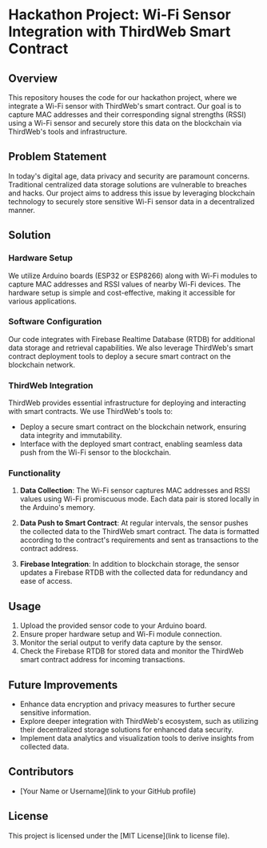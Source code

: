 # Hackathon Project: Wi-Fi Sensor Integration with ThirdWeb Smart Contract

## Overview

This repository houses the code for our hackathon project, where we integrate a Wi-Fi sensor with ThirdWeb's smart contract. Our goal is to capture MAC addresses and their corresponding signal strengths (RSSI) using a Wi-Fi sensor and securely store this data on the blockchain via ThirdWeb's tools and infrastructure.

## Problem Statement

In today's digital age, data privacy and security are paramount concerns. Traditional centralized data storage solutions are vulnerable to breaches and hacks. Our project aims to address this issue by leveraging blockchain technology to securely store sensitive Wi-Fi sensor data in a decentralized manner.

## Solution

### Hardware Setup

We utilize Arduino boards (ESP32 or ESP8266) along with Wi-Fi modules to capture MAC addresses and RSSI values of nearby Wi-Fi devices. The hardware setup is simple and cost-effective, making it accessible for various applications.

### Software Configuration

Our code integrates with Firebase Realtime Database (RTDB) for additional data storage and retrieval capabilities. We also leverage ThirdWeb's smart contract deployment tools to deploy a secure smart contract on the blockchain network.

### ThirdWeb Integration

ThirdWeb provides essential infrastructure for deploying and interacting with smart contracts. We use ThirdWeb's tools to:
- Deploy a secure smart contract on the blockchain network, ensuring data integrity and immutability.
- Interface with the deployed smart contract, enabling seamless data push from the Wi-Fi sensor to the blockchain.

### Functionality

1. **Data Collection**: The Wi-Fi sensor captures MAC addresses and RSSI values using Wi-Fi promiscuous mode. Each data pair is stored locally in the Arduino's memory.

2. **Data Push to Smart Contract**: At regular intervals, the sensor pushes the collected data to the ThirdWeb smart contract. The data is formatted according to the contract's requirements and sent as transactions to the contract address.

3. **Firebase Integration**: In addition to blockchain storage, the sensor updates a Firebase RTDB with the collected data for redundancy and ease of access.

## Usage

1. Upload the provided sensor code to your Arduino board.
2. Ensure proper hardware setup and Wi-Fi module connection.
3. Monitor the serial output to verify data capture by the sensor.
4. Check the Firebase RTDB for stored data and monitor the ThirdWeb smart contract address for incoming transactions.

## Future Improvements

- Enhance data encryption and privacy measures to further secure sensitive information.
- Explore deeper integration with ThirdWeb's ecosystem, such as utilizing their decentralized storage solutions for enhanced data security.
- Implement data analytics and visualization tools to derive insights from collected data.

## Contributors

- [Your Name or Username](link to your GitHub profile)

## License

This project is licensed under the [MIT License](link to license file).
